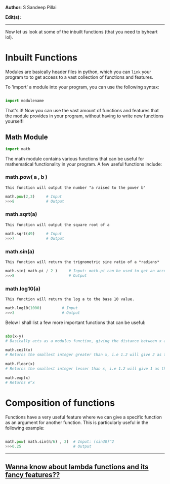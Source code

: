 **Author:** S Sandeep Pillai

**Edit(s):** 

***

Now let us look at some of the inbuilt functions (that you need to byheart lol).

# Inbuilt Functions

Modules are basically header files in python, which you can `link` your program to to get access to a vast collection of 
functions and features. 

To 'import' a module into your program, you can use the following syntax:

```python

import modulename

```
That's it! Now you can use the vast amount of functions and features that the module provides in your program, without having
to write new functions yourself!

## Math Module

```python
import math
```

The math module contains various functions that can be useful for mathematical functionality in your program. A few useful
functions include:

### math.pow( a , b )  

`This function will output the number "a raised to the power b"`

```python
math.pow(2,3)     # Input
>>>8              # Output
```
### math.sqrt(a) 

`This function will output the square root of a`

```python
math.sqrt(49)     # Input
>>>7              # Output
```

### math.sin(a)

`This function will return the trignometric sine ratio of a *radians* `

```python
math.sin( math.pi / 2 )     # Input: math.pi can be used to get an accurate value of π
>>>8                        # Output
```
### math.log10(a)

`This function will return the log a to the base 10 value.`

```python
math.log10(1000)         # Input
>>>3                     # Output
```

Below I shall list a few more important functions that can be useful:

```python

abs(x-y) 
# Basically acts as a modulus function, giving the distance between x and y. Note that abs isnt part of the math module.

math.ceil(x) 
# Returns the smallest integer greater than x, i.e 1.2 will give 2 as the output. Think Ceiling - Above.

math.floor(x)
# Returns the smallest integer lesser than x, i.e 1.2 will give 1 as the output. Think Floor - Below.

math.exp(x)   
# Returns e^x  

```

# Composition of functions

Functions have a very useful feature where we can give a specific function as an argument for another function. This is 
particularly useful in the following example:

```python

math.pow( math.sin(π/6) , 2)  # Input: (sin30)^2
>>>0.25                       # Output
```

***


## [Wanna know about lambda functions and its fancy features??](https://github.com/vhawk19/Py_Primer/blob/master/Functions/3_Lambda_Expressions.md)
